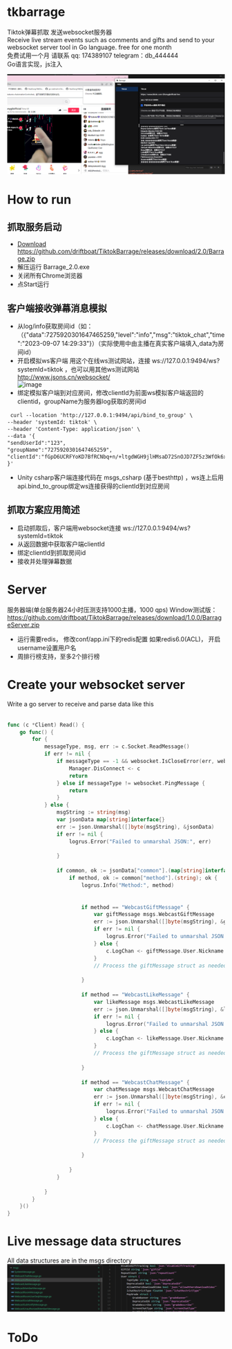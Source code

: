 # tkbarrage
Tiktok弹幕抓取 发送websocket服务器  
Receive live stream events such as comments and gifts and send to your websocket server tool in Go language.  free for one month   
免费试用一个月 
请联系 qq: 174389107  telegram：db_444444  
Go语言实现，js注入  
  
![avatar](images/tk1.png)


# How to run
## 抓取服务启动
- [Download https://github.com/driftboat/TiktokBarrage/releases/download/2.0/Barrage.zip  ](https://github.com/driftboat/TiktokBarrage/releases/download/2.0/Barrage_2.0.zip)
- 解压运行 Barrage_2.0.exe
- 关闭所有Chrome浏览器
- 点Start运行
## 客户端接收弹幕消息模拟
- 从log/info获取房间id（如：（{"data":7275920301647465259,"level":"info","msg":"tiktok_chat","time":"2023-09-07 14:29:33"}）（实际使用中由主播在真实客户端填入,data为房间id）
- 开启模拟ws客户端 用这个在线ws测试网站，连接 ws://127.0.0.1:9494/ws?systemId=tiktok ，也可以用其他ws测试网站 http://www.jsons.cn/websocket/  
![image](https://github.com/driftboat/TiktokBarrage/assets/247809/22a97a4f-3222-4d1c-ad4d-8981751f32ef)
 - 绑定模拟客户端到对应房间，修改clientId为前面ws模拟客户端返回的clientid，groupName为服务器log获取的房间id
  ```
   curl --location 'http://127.0.0.1:9494/api/bind_to_group' \
--header 'systemId: tiktok' \
--header 'Content-Type: application/json' \
--data '{
"sendUserId":"123",
"groupName":"7275920301647465259",	
"clientId":"fGpD6UCRFYoKD7BfRCNbq+n/+ltgdWGH9jlHMsaD72SnOJD7ZF5z3WfOk6xSrTww"
}'
```
 - Unity csharp客户端连接代码在 msgs_csharp (基于besthttp) ，ws连上后用api.bind_to_group绑定ws连接获得的clientId到对应房间
## 抓取方案应用简述
- 启动抓取后，客户端用websocket连接 ws://127.0.0.1:9494/ws?systemId=tiktok
- 从返回数据中获取客户端clientId
- 绑定clientId到抓取房间id
- 接收并处理弹幕数据
# Server
 服务器端(单台服务器24小时压测支持1000主播，1000 qps) Window测试版： https://github.com/driftboat/TiktokBarrage/releases/download/1.0.0/BarrageServer.zip  
 - 运行需要redis， 修改conf/app.ini下的redis配置 如果redis6.0(ACL)， 开启username设置用户名  
 - 周排行榜支持，至多2个排行榜

# Create your websocket server
Write a go server to receive and parse data like this
```go

func (c *Client) Read() {
	go func() {
		for {
			messageType, msg, err := c.Socket.ReadMessage()
			if err != nil {
				if messageType == -1 && websocket.IsCloseError(err, websocket.CloseGoingAway, websocket.CloseNormalClosure, websocket.CloseNoStatusReceived) {
					Manager.DisConnect <- c
					return
				} else if messageType != websocket.PingMessage {
					return
				}
			} else {
				msgString := string(msg)
				var jsonData map[string]interface{}
				err := json.Unmarshal([]byte(msgString), &jsonData)
				if err != nil {
					logrus.Error("Failed to unmarshal JSON:", err)

				}

				if common, ok := jsonData["common"].(map[string]interface{}); ok {
					if method, ok := common["method"].(string); ok {
						logrus.Info("Method:", method)
 

						if method == "WebcastGiftMessage" {
							var giftMessage msgs.WebcastGiftMessage
							err := json.Unmarshal([]byte(msgString), &giftMessage)
							if err != nil {
								logrus.Error("Failed to unmarshal JSON into WebcastGiftMessage:", err)
							} else {
								c.LogChan <- giftMessage.User.Nickname + "使用了" + giftMessage.Gift.Describe + "数量" + giftMessage.GroupCount
							}
							// Process the giftMessage struct as needed

						}

						if method == "WebcastLikeMessage" {
							var likeMessage msgs.WebcastLikeMessage
							err := json.Unmarshal([]byte(msgString), &likeMessage)
							if err != nil {
								logrus.Error("Failed to unmarshal JSON into WebcastGiftMessage:", err)
							} else {
								c.LogChan <- likeMessage.User.Nickname + "点赞" + likeMessage.Count + "次，总数" + likeMessage.Total
							}
							// Process the giftMessage struct as needed

						}

						if method == "WebcastChatMessage" {
							var chatMessage msgs.WebcastChatMessage
							err := json.Unmarshal([]byte(msgString), &chatMessage)
							if err != nil {
								logrus.Error("Failed to unmarshal JSON into WebcastGiftMessage:", err)
							} else {
								c.LogChan <- chatMessage.User.Nickname + ":" + chatMessage.Content
							}
							// Process the giftMessage struct as needed

						}

					}
				}

			}
		}
	}()
}

```


# Live message data structures
All data structures are in the msgs directory
![avatar](images/tk2.png)

# ToDo

